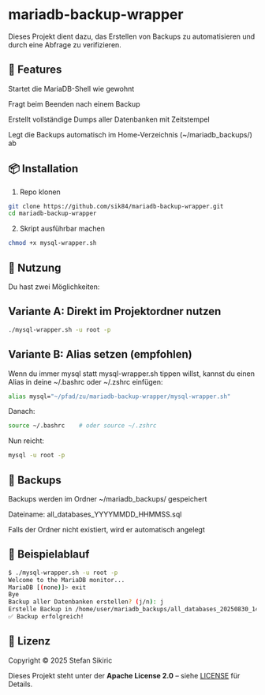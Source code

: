 # mariadb-backup-wrapper

Dieses Projekt dient dazu, das Erstellen von Backups zu automatisieren und durch eine Abfrage zu verifizieren.

## 🚀 Features

Startet die MariaDB-Shell wie gewohnt

Fragt beim Beenden nach einem Backup

Erstellt vollständige Dumps aller Datenbanken mit Zeitstempel

Legt die Backups automatisch im Home-Verzeichnis (~/mariadb_backups/) ab

## 📦 Installation

1. Repo klonen

```bash
git clone https://github.com/sik84/mariadb-backup-wrapper.git
cd mariadb-backup-wrapper
```

2. Skript ausführbar machen

```bash
chmod +x mysql-wrapper.sh
```

## 🔧 Nutzung

Du hast zwei Möglichkeiten:

## Variante A: Direkt im Projektordner nutzen

```bash
./mysql-wrapper.sh -u root -p
```

## Variante B: Alias setzen (empfohlen)
Wenn du immer mysql statt mysql-wrapper.sh tippen willst, kannst du einen Alias in deine ~/.bashrc oder ~/.zshrc einfügen:

```bash
alias mysql="~/pfad/zu/mariadb-backup-wrapper/mysql-wrapper.sh"
```

Danach:
```bash
source ~/.bashrc    # oder source ~/.zshrc
```

Nun reicht:
```bash
mysql -u root -p
```

## 💾 Backups

Backups werden im Ordner ~/mariadb_backups/ gespeichert

Dateiname: all_databases_YYYYMMDD_HHMMSS.sql

Falls der Ordner nicht existiert, wird er automatisch angelegt

## 📸 Beispielablauf

```bash
$ ./mysql-wrapper.sh -u root -p
Welcome to the MariaDB monitor...
MariaDB [(none)]> exit
Bye
Backup aller Datenbanken erstellen? (j/n): j
Erstelle Backup in /home/user/mariadb_backups/all_databases_20250830_142500.sql ...
✅ Backup erfolgreich!
```

## 📝 Lizenz

Copyright © 2025 Stefan Sikiric

Dieses Projekt steht unter der **Apache License 2.0** – siehe [LICENSE](./LICENSE) für Details.
